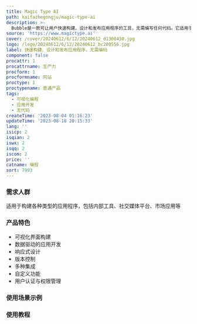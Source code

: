 ```yaml
---
title: Magic Type AI
path: kaifazhegongju/magic-type-ai
description: >-
  Bubble是一款可让用户快速构建、设计和发布应用程序的工具，无需编写任何代码。它适用于初创创始人和经验丰富的工程师。Bubble提供了快速的开发环境，让用户可以自定义应用的外观和功能，包括响应式设计、版本控制等。该产品的优势在于快速开发、可视化编程、无需编码、多种集成等。Bubble采用按使用量计费的定价模式，具体定价信息请访问官方网站。
source: 'https://www.magictype.ai'
cover: /cover/20240612/6/12/20240612_d1300430.jpg
logo: /logo/20240612/6/12/20240612_bc280556.jpg
label: 快速构建、设计和发布应用程序，无需编码
component: false
procattr: 1
procattrname: 生产力
procform: 1
procformname: 网站
proctype: 1
proctypename: 普通产品
tags:
  - 可视化编程
  - 应用开发
  - 无代码
createTime: '2023-08-04 01:16:23'
updateTime: '2023-08-18 20:15:33'
lang: ''
isicp: 2
isqian: 2
iswx: 2
isqq: 2
iscom: 2
price: ''
catname: 编程
sort: 7993
---
```




### 需求人群
适用于构建各种类型的应用程序，包括内部工具、社交媒体平台、市场应用等

### 产品特色
- 可视化界面构建
- 数据驱动的应用开发
- 响应式设计
- 版本控制
- 多种集成
- 自定义功能
- 用户认证与权限管理

### 使用场景示例


### 使用教程


  
